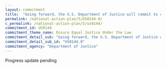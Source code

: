 ```yaml
---
layout: commitment
title:  "Going forward, the U.S. Department of Justice will commit to continuing to implement rules that allow individuals to earn credits for good conduct and for participating in programming designed to reduce recidivism."
permalink: /national-action-plan/5/US0144-0/
c_permalink: /national-action-plan/5/us0144/
commitment_id: US0144
commitment_theme_name: Ensure Equal Justice Under the Law
commitment_detail_sub: "Going forward, the U.S. Department of Justice will commit to continuing to implement rules that allow individuals to earn credits for good conduct and for participating in programming designed to reduce recidivism."
commitment_detail_sub_id: "US0144.0"
commitment_agency: "Department of Justice"
---
```


Progress update pending